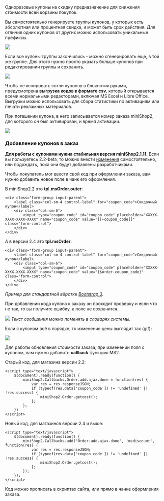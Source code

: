 Одноразовые купоны на скидку предназначение для снижения стоимости всей корзины покупок.

Вы самостоятельно генерируете группы купонов, у которых есть абсолютная или процентная скидка, и может быть срок действия. Для отличия одних купонов от других можно использовать уникальные префиксы.

[![](https://file.modx.pro/files/f/2/f/f2f5cc342e1c0f77f9e1df3b55ee35b4s.jpg)](https://file.modx.pro/files/f/2/f/f2f5cc342e1c0f77f9e1df3b55ee35b4.png)

Если все купоны группы закончились - можно сгенерировать еще, в той же группе. Для этого нужно просто указать больше купонов при редактировании группы и сохранить.

[![](https://file.modx.pro/files/4/3/b/43b34a02ef2e03f5db0d7ce60876a3eds.jpg)](https://file.modx.pro/files/4/3/b/43b34a02ef2e03f5db0d7ce60876a3ed.png)

Чтобы не копировать сотни купонов в блокнотик руками, предусмотрена **выгрузка кодов в формате csv**, который открывается всеми нормальными редакторами, включая MS Excel и Libre Office.
Выгрузки можно использовать для сбора статистики по активациям или печати рекламных материалов.

При погашении купона, в него записывается номер заказа miniShop2, для которого он был активирован, и время активации.

[![](https://file.modx.pro/files/6/c/4/6c4c36ca7ca6b67bae0145a0f810ecfes.jpg)](https://file.modx.pro/files/6/c/4/6c4c36ca7ca6b67bae0145a0f810ecfe.png)

### Добавление купонов в заказ
**Для работы c купонами нужна стабильная версия miniShop2.1.11**. Если вы пользуетесь 2.2-beta, то можно внести [изменения][0] самостоятельно, или подождать, пока они будут добавлены разработчиками.

Чтобы покупатель мог ввести свой код при оформлении заказа, вам нужно добавить новое поле в чанк его оформления.
 
В miniShop2.2 это **tpl.msOrder.outer**:
```
<div class="form-group input-parent">
	<label class="col-sm-4 control-label" for="coupon_code">Скидочный купон</label>
	<div class="col-sm-6">
		<input type="coupon_code" id="coupon_code" placeholder="XXXXX-XXXX-XXXX-XXXX" name="coupon_code" value="[[+coupon_code]]" class="form-control">
	</div>
</div>
```
А в версии 2.4 это **tpl.msOrder**:
```
<div class="form-group input-parent">
	<label class="col-sm-4 control-label" for="coupon_code">Скидочный купон</label>
	<div class="col-sm-6">
		<input type="coupon_code" id="coupon_code" placeholder="XXXXX-XXXX-XXXX-XXXX" name="coupon_code" value="{$order.coupon_code}" class="form-control">
	</div>
</div>
```
*Пример для стандартной вёрстки [Bootstrap 3][1].*

При добавлении кода купона к заказу он проходит проверку и если что не так, то вы получите ошибку, а поле не сохранится.

[![](https://file.modx.pro/files/9/7/e/97e6d312697b658442a19bc02680dd1as.jpg)](https://file.modx.pro/files/9/7/e/97e6d312697b658442a19bc02680dd1a.png)
*Текст сообщения можно поменять в словарях системы.*

Если с купоном всё в порядке, то изменение цены выглядит так (gif):

[![](https://file.modx.pro/files/e/c/0/ec079395ad6ced00052e447b18cc036es.jpg)](https://file.modx.pro/files/e/c/0/ec079395ad6ced00052e447b18cc036e.gif)

Для работы обновления стоимости заказа, при изменении поля с купоном, вам нужно добавить **callback** функцию MS2.

Старый код, для магазина версии 2.2:
```
<script type="text/javascript">
    $(document).ready(function() {
        miniShop2.Callbacks.Order.add.ajax.done = function(res) {
            var res = res.responseJSON;
            if (typeof(res.data['coupon_code']) != 'undefined' || !res.success) {
                miniShop2.Order.getcost();
            };
        };
    })
</script>
```

Новый код, для магазинов версии 2.4 и выше:
```
<script type="text/javascript">
    $(document).ready(function() {
        miniShop2.Callbacks.add('Order.add.ajax.done', 'msdiscount', function(res) {
            var res = res.responseJSON;
            if (typeof(res.data['coupon_code']) != 'undefined' || !res.success) {
                miniShop2.Order.getcost();
            };
        });
    });
</script>
```

Код можно прописать в скриптах сайта, или прямо в чанке оформления заказа.

[0]: https://github.com/bezumkin/miniShop2/commit/f33462045561594e56fa11312003c25c04d1bc32
[1]: http://getbootstrap.com
